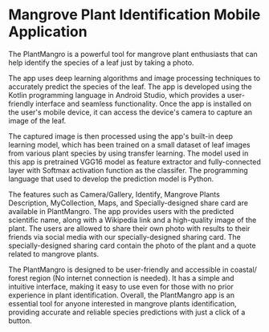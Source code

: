 # Mangrove Plant Identification Mobile Application 

The PlantMangro is a powerful tool for mangrove plant enthusiasts that can help identify the species of a leaf just by taking a photo.

The app uses deep learning algorithms and image processing techniques to accurately predict the species of the leaf. The app is developed using the Kotlin programming language in Android Studio, which provides a user-friendly interface and seamless functionality. Once the app is installed on the user's mobile device, it can access the device's camera to capture an image of the leaf.

The captured image is then processed using the app's built-in deep learning model, which has been trained on a small dataset of leaf images from various plant species by using transfer learning. The model used in this app is pretrained VGG16 model as feature extractor and fully-connected layer with Softmax activation function as the classifer. The programming language that used to develop the prediction model is Python.

The features such as Camera/Gallery, Identify, Mangrove Plants Description, MyCollection, Maps, and Specially-designed share card are available in PlantMangro. The app provides users with the predicted scientific name, along with a Wikipedia link and a high-quality image of the plant. The users are allowed to share their own photo with results to their friends via social media with our specially-designed sharing card. The specially-designed sharing card contain the photo of the plant and a quote related to mangrove plants.

The PlantMangro is designed to be user-friendly and accessible in coastal/ forest region (No internet connection is needed). It has a simple and intuitive interface, making it easy to use even for those with no prior experience in plant identification. Overall, the PlantMangro app is an essential tool for anyone interested in mangrove plants identification, providing accurate and reliable species predictions with just a click of a button.
